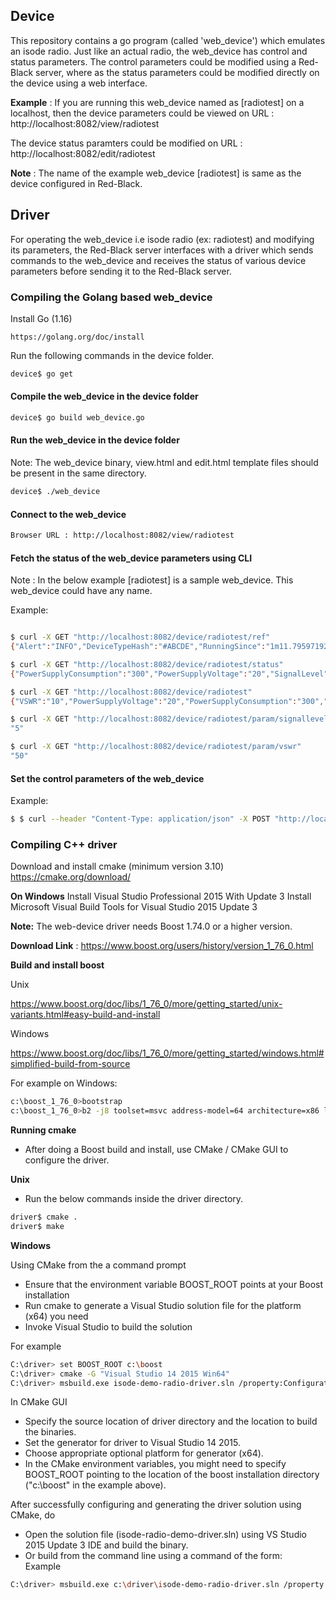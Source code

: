 ## Device
This repository contains a go program (called 'web_device') which emulates an isode radio. Just like an actual radio, the web_device has control and status parameters. The control parameters could be modified using a Red-Black server, where as the status parameters could be modified directly on the device using a web interface.

**Example** :
If you are running this web_device named as [radiotest] on a localhost, then the device parameters could be viewed on URL : http://localhost:8082/view/radiotest

The device status paramters could be modified on URL : http://localhost:8082/edit/radiotest

**Note** : The name of the example web_device [radiotest] is same as the device configured in Red-Black.

## Driver
For operating the web_device i.e isode radio (ex: radiotest) and modifying its parameters, the Red-Black server interfaces with a driver which sends commands to the web_device and receives the status of various device parameters before sending it to the Red-Black server.

### Compiling the Golang based web_device

Install Go (1.16)
```
https://golang.org/doc/install
```

Run the following commands in the device folder.

```bash
device$ go get
```

#### Compile the web_device in the device folder

```bash
device$ go build web_device.go
```

#### Run the web_device in the device folder

Note: The web_device binary, view.html and edit.html template files should be present in the same directory.

```bash
device$ ./web_device
```

#### Connect to the web_device

```bash
Browser URL : http://localhost:8082/view/radiotest
```

#### Fetch the status of the web_device parameters using CLI

Note : In the below example [radiotest] is a sample web_device. This web_device could have any name.

Example:
```bash

$ curl -X GET "http://localhost:8082/device/radiotest/ref"
{"Alert":"INFO","DeviceTypeHash":"#ABCDE","RunningSince":"1m11.795971925s","StartTime":"2021-06-03 17:34:40","Status":"Enabled","UniqueId":"1232","Version":"1.0"}

$ curl -X GET "http://localhost:8082/device/radiotest/status"
{"PowerSupplyConsumption":"300","PowerSupplyVoltage":"20","SignalLevel":"500","Temperature":"40","VSWR":"10"}

$ curl -X GET "http://localhost:8082/device/radiotest"
{"VSWR":"10","PowerSupplyVoltage":"20","PowerSupplyConsumption":"300","Temperature":"40","SignalLevel":"500","Frequency":"11015","TransmissionPower":"7528","Modem":"","Antenna":"","DeviceType":"radio","Status":"Enabled","StartTime":"2021-06-03 17:34:40","RunningSince":"1m34.998094147s","Version":"1.0","Alert":"INFO","DeviceTypeHash":"#ABCDE","UniqueId":"1232","DeviceDescription":""}

$ curl -X GET "http://localhost:8082/device/radiotest/param/signallevel"
"5"

$ curl -X GET "http://localhost:8082/device/radiotest/param/vswr"
"50"
```

#### Set the control parameters of the web_device
Example:
```bash
$ $ curl --header "Content-Type: application/json" -X POST "http://localhost:8082/device/radiotest/control" --data '{"Frequency":"26000","TransmissionPower":"8000", "Modem":"Audio", "Antenna":"RF"}'
```

### Compiling C++ driver

Download and install cmake (minimum version 3.10)
https://cmake.org/download/

**On Windows**
Install Visual Studio Professional 2015 With Update 3
Install Microsoft Visual Build Tools for Visual Studio 2015 Update 3

**Note:** The web-device driver needs Boost 1.74.0 or a higher version.

**Download Link** : https://www.boost.org/users/history/version_1_76_0.html

**Build and install boost**

Unix

https://www.boost.org/doc/libs/1_76_0/more/getting_started/unix-variants.html#easy-build-and-install

Windows

https://www.boost.org/doc/libs/1_76_0/more/getting_started/windows.html#simplified-build-from-source

For example on Windows:
```bash
c:\boost_1_76_0>bootstrap
c:\boost_1_76_0>b2 -j8 toolset=msvc address-model=64 architecture=x86 link=static threading=multi runtime-link=shared --build-type=complete stage install --prefix="C:\boost"
```

**Running cmake**
* After doing a Boost build and install, use CMake / CMake GUI to configure the driver.

**Unix**
* Run the below commands inside the driver directory.
```bash
driver$ cmake .
driver$ make
```

**Windows**

Using CMake from the a command prompt
* Ensure that the environment variable BOOST_ROOT points at your Boost installation
* Run cmake to generate a Visual Studio solution file for the platform (x64) you need
* Invoke Visual Studio to build the solution

For example

```bash
C:\driver> set BOOST_ROOT c:\boost
C:\driver> cmake -G "Visual Studio 14 2015 Win64"
C:\driver> msbuild.exe isode-demo-radio-driver.sln /property:Configuration=Release
```

In CMake GUI
* Specify the source location of driver directory and the location to build the binaries.
* Set the generator for driver to Visual Studio 14 2015.
* Choose appropriate optional platform for generator (x64).
* In the CMake environment variables, you might need to specify BOOST_ROOT pointing to the location of the boost installation directory ("c:\boost" in the example above).

After successfully configuring and generating the driver solution using CMake, do
* Open the solution file (isode-radio-demo-driver.sln) using VS Studio 2015 Update 3 IDE and build the binary.
* Or build from the command line using a command of the form:
<br>Example
```bash
C:\driver> msbuild.exe c:\driver\isode-demo-radio-driver.sln /property:Configuration=Release
```